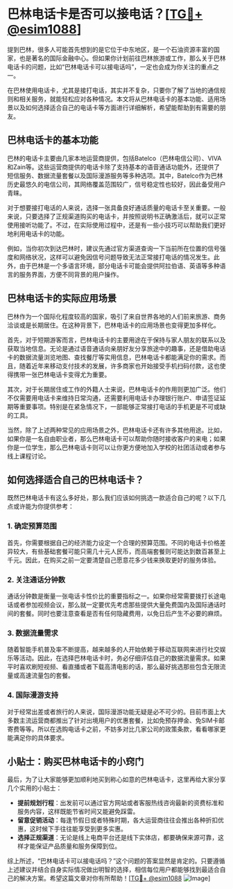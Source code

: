 # 巴林电话卡是否可以接电话？[[TG💪+ @esim1088](https://t.me/s/esim1088)]

提到巴林，很多人可能首先想到的是它位于中东地区，是一个石油资源丰富的国家，也是著名的国际金融中心。但如果你计划前往巴林旅游或工作，那么关于巴林电话卡的问题，比如“巴林电话卡可以接电话吗”，一定也会成为你关注的重点之一。

在巴林使用电话卡，尤其是接打电话，其实并不复杂，只要你了解了当地的通信规则和相关服务，就能轻松应对各种情况。本文将从巴林电话卡的基本功能、适用场景以及如何选择适合自己的电话卡等方面进行详细解析，希望能帮助到有需要的朋友。

## 巴林电话卡的基本功能

巴林的电话卡主要由几家本地运营商提供，包括Batelco（巴林电信公司）、VIVA和Zain等。这些运营商提供的电话卡除了支持基本的语音通话功能外，还提供了短信服务、数据流量套餐以及国际漫游服务等多种选项。其中，Batelco作为巴林历史最悠久的电信公司，其网络覆盖范围较广，信号稳定性也较好，因此备受用户青睐。

对于想要接打电话的人来说，选择一张具备良好通话质量的电话卡至关重要。一般来说，只要选择了正规渠道购买的电话卡，并按照说明书正确激活后，就可以正常使用接听功能了。不过，在实际使用过程中，还是有一些小技巧可以帮助我们更好地利用电话卡的功能。

例如，当你初次到达巴林时，建议先通过官方渠道查询一下当前所在位置的信号强度和网络状况，这样可以避免因信号问题导致无法正常接打电话的情况发生。此外，由于巴林是一个多语言环境，部分电话卡可能会提供阿拉伯语、英语等多种语言的服务界面，方便不同背景的用户操作。

## 巴林电话卡的实际应用场景

巴林作为一个国际化程度较高的国家，吸引了来自世界各地的人们前来旅游、商务洽谈或是长期居住。在这种背景下，巴林电话卡的应用场景也变得更加多样化。

首先，对于短期游客而言，巴林电话卡的主要用途在于保持与家人朋友的联系以及获取当地信息。无论是通过语音通话向亲朋好友分享旅途中的趣事，还是借助电话卡的数据流量浏览地图、查找餐厅等实用信息，巴林电话卡都能满足你的需求。而且，随着近年来移动支付技术的发展，许多商家也开始接受手机扫码付款，这也使得携带一张巴林电话卡变得尤为重要。

其次，对于长期居住或工作的外籍人士来说，巴林电话卡的作用则更加广泛。他们不仅需要用电话卡来维持日常沟通，还需要利用电话卡办理银行账户、申请签证延期等重要事项。特别是在紧急情况下，一部能够正常接打电话的手机更是不可或缺的工具。

当然，除了上述两种常见的应用场景之外，巴林电话卡还有许多其他用途。比如，如果你是一名自由职业者，那么巴林电话卡可以帮助你随时接收客户的来电；如果你是一位学生，那么巴林电话卡则可以让你更方便地加入学校的社团活动或者参与线上课程讨论。

## 如何选择适合自己的巴林电话卡？

既然巴林电话卡有这么多好处，那么我们应该如何挑选一款适合自己的呢？以下几点或许能为你提供参考：

### 1. 确定预算范围

首先，你需要根据自己的经济能力设定一个合理的预算范围。不同的电话卡价格差异较大，有些基础套餐可能只需几十元人民币，而高端套餐则可能达到数百甚至上千元。因此，在购买之前一定要清楚自己愿意花多少钱来换取更好的服务体验。

### 2. 关注通话分钟数

通话分钟数是衡量一张电话卡性价比的重要指标之一。如果你经常需要拨打长途电话或者参加视频会议，那么就一定要优先考虑那些提供大量免费国内及国际通话时间的套餐。同时也要注意查看是否有任何隐藏费用，以免日后产生不必要的麻烦。

### 3. 数据流量需求

随着智能手机普及率不断提高，越来越多的人开始依赖于移动互联网来进行社交娱乐等活动。因此，在选择巴林电话卡时，务必仔细评估自己的数据流量需求。如果平时喜欢刷短视频、看直播或者下载高清电影的话，那么最好挑选那些包含无限流量或高速流量包的套餐。

### 4. 国际漫游支持

对于经常出差或者旅行的人来说，国际漫游功能无疑是必不可少的。目前市面上大多数主流运营商都推出了针对出境用户的优惠套餐，比如免预存押金、免SIM卡邮寄费等等。所以在选购电话卡之前，不妨多对比几家公司的政策条款，看看哪家更能满足你的具体要求。

## 小贴士：购买巴林电话卡的小窍门

最后，为了让大家能够更加顺利地买到称心如意的巴林电话卡，这里再给大家分享几个实用的小贴士：

- **提前规划行程**：出发前可以通过官方网站或者客服热线咨询最新的资费标准和服务内容，这样既能节省时间又能避免踩雷。
- **留意促销活动**：每逢节假日或者特殊时期，各大运营商往往会推出各种折扣优惠，这时候下手往往能享受到更多实惠。
- **选择正规渠道**：无论是线上电商平台还是线下实体店，都要确保来源可靠，这样才能保证产品质量和服务保障到位。

综上所述，“巴林电话卡可以接电话吗？”这个问题的答案显然是肯定的。只要遵循上述建议并结合自身实际情况做出明智的选择，相信每位用户都能够找到最适合自己的解决方案。希望这篇文章对你有所帮助！[[TG💪+ @esim1088](https://t.me/s/esim1088) ![Image](https://i.postimg.cc/4NQfJmqS/Snipaste-2025-05-13-00-14-12.png)]